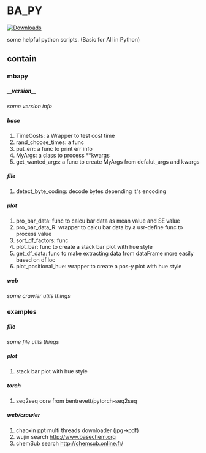 <!--
 * @Author: BHM-Bob 2262029386@qq.com
 * @Date: 2022-10-19 22:16:22
 * @LastEditors: BHM-Bob
 * @LastEditTime: 2023-04-17 16:09:42
 * @Description: 
-->
# BA_PY
[![Downloads](https://static.pepy.tech/badge/mbapy)](https://pepy.tech/project/mbapy)

some helpful python scripts. (Basic for All in Python)

## contain  
### mbapy  
##### \_\_version\_\_  
*some version info*
##### base  
1. TimeCosts: a Wrapper to test cost time
2. rand_choose_times: a func
3. put_err: a func to print err info
4. MyArgs: a class to process **kwargs
5. get_wanted_args: a func to create MyArgs from defalut_args and kwargs

##### file
1. detect_byte_coding: decode bytes depending it's encoding

##### plot
1. pro_bar_data: func to calcu bar data as mean value and SE value
2. pro_bar_data_R: wrapper to calcu bar data by a usr-define func to process value
3. sort_df_factors: func
4. plot_bar: func to create a stack bar plot with hue style
5. get_df_data: func to make extracting data from dataFrame more easily based on df.loc
6. plot_positional_hue: wrapper to create a pos-y plot with hue style


##### web
*some crawler utils things*

### examples
##### file
*some file utils things*

##### plot
1. stack bar plot with hue style

##### torch
1. seq2seq core from bentrevett/pytorch-seq2seq

##### web/crawler
1. chaoxin ppt multi threads downloader (jpg->pdf)
2. wujin search http://www.basechem.org
3. chemSub search http://chemsub.online.fr/

